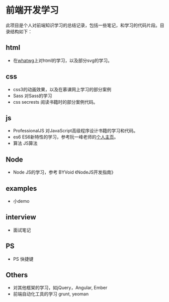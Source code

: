 # 前端开发学习

此项目是个人对前端知识学习的总结记录，包括一些笔记，和学习的代码片段。目录结构如下：

## html
- 在[whatwg](https://dom.spec.whatwg.org)上对html的学习，以及部分svg的学习。

## css
- css3的动画效果，以及在慕课网上学习的部分案例
- Sass 对Sass的学习
- css secrests 阅读书籍时的部分案例代码。

## js
- ProfessionalJS
	对JavaScript高级程序设计书籍的学习和代码。
- es6
	ES6新特性的学习，参考阮一峰老师的[个人主页](http://es6.ruanyifeng.com)。
- 算法
	JS算法

## Node
- Node JS的学习，参考 BYVoid 《NodeJS开发指南》

## examples
- 小demo

## interview
- 面试笔记

## PS
- PS 快捷键

## Others
- 对其他框架的学习，如jQuery，Angular, Ember
- 前端自动化工具的学习 grunt, yeoman
	

